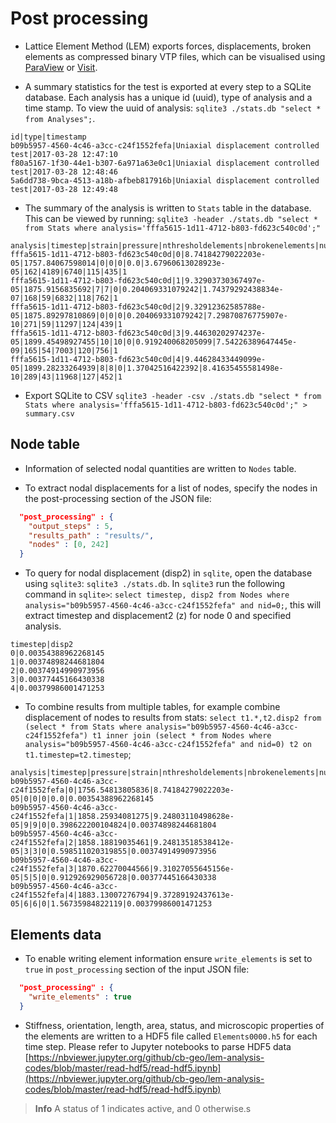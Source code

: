 # Post processing

* Lattice Element Method (LEM) exports forces, displacements, broken elements as compressed binary VTP files, which can be visualised using [ParaView](http://www.paraview.org/) or [Visit](https://wci.llnl.gov/simulation/computer-codes/visit/).

* A summary statistics for the test is exported at every step to a SQLite database. Each analysis has a unique id (uuid), type of analysis and a time stamp. To view the uuid of analysis: `sqlite3 ./stats.db "select * from Analyses";`. 

```
id|type|timestamp
b09b5957-4560-4c46-a3cc-c24f1552fefa|Uniaxial displacement controlled test|2017-03-28 12:47:10
f80a5167-1f30-44e1-b307-6a971a63e0c1|Uniaxial displacement controlled test|2017-03-28 12:48:46
5a6dd738-9bca-4513-a18b-afbeb817916b|Uniaxial displacement controlled test|2017-03-28 12:49:48
```

* The summary of the analysis is written to `Stats` table in the database. This can be viewed by running: `sqlite3 -header ./stats.db "select * from Stats where analysis='fffa5615-1d11-4712-b803-fd623c540c0d';"`

```
analysis|timestep|strain|pressure|nthresholdelements|nbrokenelements|nunstablenodes|accumstrainenergy|delta|niterations|assemblertime|solvertime|updatedisptime|breakelementstime|reassembletime
fffa5615-1d11-4712-b803-fd623c540c0d|0|8.74184279022203e-05|1757.84067598014|0|0|0|0.0|3.67960613028923e-05|162|4189|6740|115|435|1
fffa5615-1d11-4712-b803-fd623c540c0d|1|9.32903730367497e-05|1875.9156835692|7|7|0|0.204069331079242|1.74379292438834e-07|168|59|6832|118|762|1
fffa5615-1d11-4712-b803-fd623c540c0d|2|9.32912362585788e-05|1875.89297810869|0|0|0|0.204069331079242|7.29870876775907e-10|271|59|11297|124|439|1
fffa5615-1d11-4712-b803-fd623c540c0d|3|9.44630202974237e-05|1899.45498927455|10|10|0|0.919240068205099|7.54226389647445e-09|165|54|7003|120|756|1
fffa5615-1d11-4712-b803-fd623c540c0d|4|9.44628433449099e-05|1899.28233264939|8|8|0|1.37042516422392|8.41635455581498e-10|289|43|11968|127|452|1
```

* Export SQLite to CSV `sqlite3 -header -csv ./stats.db "select * from Stats where analysis='fffa5615-1d11-4712-b803-fd623c540c0d';" > summary.csv`

## Node table

* Information of selected nodal quantities are written to `Nodes` table.

* To extract nodal displacements for a list of nodes, specify the nodes in the post-processing section of the JSON file:

```json
  "post_processing" : {
    "output_steps" : 5,
    "results_path" : "results/",
    "nodes" : [0, 242]
  }
```

* To query for nodal displacement (disp2) in `sqlite`, open the database using `sqlite3`: `sqlite3 ./stats.db`. In `sqlite3` run the following command in `sqlite>`: `select timestep, disp2 from Nodes where analysis="b09b5957-4560-4c46-a3cc-c24f1552fefa" and nid=0;`, this will extract timestep and displacement2 (z) for node 0 and specified analysis.

```
timestep|disp2
0|0.00354388962268145
1|0.00374898244681804
2|0.00374914990973956
3|0.00377445166430338
4|0.00379986001471253
```

* To combine results from multiple tables, for example combine displacement of nodes to results from stats: `select t1.*,t2.disp2 from (select * from Stats where analysis="b09b5957-4560-4c46-a3cc-c24f1552fefa") t1 inner join (select * from Nodes where analysis="b09b5957-4560-4c46-a3cc-c24f1552fefa" and nid=0) t2 on t1.timestep=t2.timestep`;

```
analysis|timestep|pressure|strain|nthresholdelements|nbrokenelements|nunstablenodes|accumstrainenergy|t2.disp2
b09b5957-4560-4c46-a3cc-c24f1552fefa|0|1756.54813805836|8.74184279022203e-05|0|0|0|0.0|0.00354388962268145
b09b5957-4560-4c46-a3cc-c24f1552fefa|1|1858.25934081275|9.24803110498628e-05|9|9|0|0.398622200104824|0.00374898244681804
b09b5957-4560-4c46-a3cc-c24f1552fefa|2|1858.18819035461|9.24813518538412e-05|3|3|0|0.598511020319855|0.00374914990973956
b09b5957-4560-4c46-a3cc-c24f1552fefa|3|1870.62270044566|9.31027055645156e-05|5|5|0|0.912926929056728|0.00377445166430338
b09b5957-4560-4c46-a3cc-c24f1552fefa|4|1883.13007276794|9.37289192437613e-05|6|6|0|1.56735984822119|0.00379986001471253
```

## Elements data

* To enable writing element information ensure `write_elements` is set to `true` in `post_processing` section of the input JSON file:

```json
  "post_processing" : {
    "write_elements" : true
  }
```

* Stiffness, orientation, length, area, status, and microscopic properties of the elements are written to a HDF5 file called `Elements0000.h5` for each time step. Please refer to Jupyter notebooks to parse HDF5 data [https://nbviewer.jupyter.org/github/cb-geo/lem-analysis-codes/blob/master/read-hdf5/read-hdf5.ipynb](https://nbviewer.jupyter.org/github/cb-geo/lem-analysis-codes/blob/master/read-hdf5/read-hdf5.ipynb)

> **Info** A status of 1 indicates active, and 0 otherwise.s





